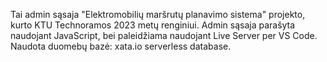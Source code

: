 Tai admin sąsaja "Elektromobilių maršrutų planavimo sistema" projekto, kurto KTU Technoramos 2023 metų renginiui. Admin sąsaja parašyta naudojant JavaScript, bei paleidžiama naudojant Live Server per VS Code.
Naudota duomebų bazė: xata.io serverless database.
